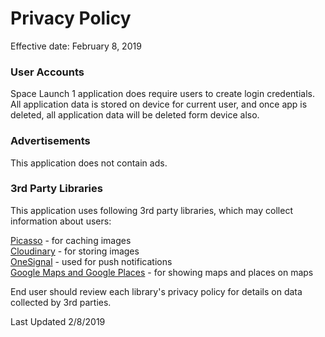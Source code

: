 # Privacy Policy

Effective date: February 8, 2019

### User Accounts

Space Launch 1 application does require users to create login credentials. 
All application data is stored on device for current user, and once app is deleted, all application data will be deleted form device also.

### Advertisements

This application does not contain ads.

### 3rd Party Libraries

This application uses following 3rd party libraries, which may collect information about users:

[Picasso](http://square.github.io/picasso/) - for caching images<br/>
[Cloudinary](https://cloudinary.com/privacy) - for storing images<br/>
[OneSignal](https://onesignal.com/privacy_policy) - used for push notifications<br/>
[Google Maps and Google Places](https://policies.google.com/privacy?hl=en) - for showing maps and places on maps

End user should review each library's privacy policy for details on data collected by 3rd parties.


Last Updated 2/8/2019
